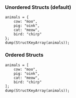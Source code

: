### Unordered Structs (default)

```luceescript+trycf
animals = {
	cow: "moo",
	pig: "oink",
	cat: "meow",
	bird: "chirp"
};
dump(StructKeyArray(animals));
```

### Ordered Structs

```luceescript+trycf
animals = [
	cow: "moo",
	pig: "oink",
	cat: "meow",
	bird: "chirp"
];
dump(StructKeyArray(animals));
```
